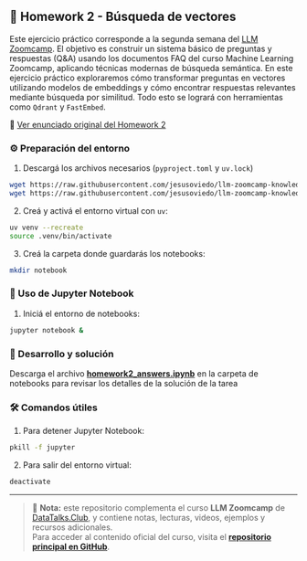 ## 📘 Homework 2 - Búsqueda de vectores

Este ejercicio práctico corresponde a la segunda semana del [LLM Zoomcamp](https://github.com/DataTalksClub/llm-zoomcamp). El objetivo es construir un sistema básico de preguntas y respuestas (Q&A) usando los documentos FAQ del curso Machine Learning Zoomcamp, aplicando técnicas modernas de búsqueda semántica. En este ejercicio práctico exploraremos cómo transformar preguntas en vectores utilizando modelos de embeddings y cómo encontrar respuestas relevantes mediante búsqueda por similitud. Todo esto se logrará con herramientas como `Qdrant` y `FastEmbed`.

🔗 [Ver enunciado original del Homework 2](https://github.com/DataTalksClub/llm-zoomcamp/blob/main/cohorts/2025/02-vector-search/homework.md)

### ⚙️ Preparación del entorno

1. Descargá los archivos necesarios (`pyproject.toml` y `uv.lock`)

```bash
wget https://raw.githubusercontent.com/jesusoviedo/llm-zoomcamp-knowledge-base/refs/heads/main/homework2/pyproject.toml
wget https://raw.githubusercontent.com/jesusoviedo/llm-zoomcamp-knowledge-base/refs/heads/main/homework2/uv.lock
```

2. Creá y activá el entorno virtual con `uv`:

```bash
uv venv --recreate
source .venv/bin/activate
```

3. Creá la carpeta donde guardarás los notebooks:

```bash
mkdir notebook
```

### 🧪 Uso de Jupyter Notebook

1. Iniciá el entorno de notebooks:

```bash
jupyter notebook &
```

### 📝 Desarrollo y solución
Descarga el archivo **[homework2_answers.ipynb](./notebook/homework2_answers.ipynb)** en la carpeta de notebooks para revisar los detalles de la solución de la tarea

### 🛠️ Comandos útiles

1. Para detener Jupyter Notebook:

```bash
pkill -f jupyter
```

2. Para salir del entorno virtual:

```bash
deactivate
```

---

> 📌 **Nota:** este repositorio complementa el curso **LLM Zoomcamp** de [DataTalks.Club](https://datatalks.club/), y contiene notas, lecturas, videos, ejemplos y recursos adicionales.  
> Para acceder al contenido oficial del curso, visita el [**repositorio principal en GitHub**](https://github.com/DataTalksClub/llm-zoomcamp).
